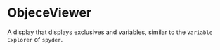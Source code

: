 # ObjeceViewer

A display that displays exclusives and variables, similar to the `Variable Explorer` of `spyder`.


